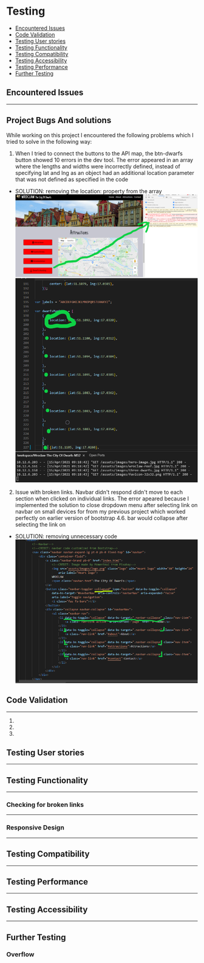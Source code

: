 # Testing

- [Encountered Issues](#ecountered-issues)
- [Code Validation](#code-validation)
- [Testing User stories](#testing-user-stories)
- [Testing Functionality](#testing-functionality)
- [Testing Compatibility](#testing-compatibility)
- [Testing Accessibility](#testing-accessibility)
- [Testing Performance](#testing-performance)
- [Further Testing](#further-testing)


## Encountered Issues
---


**Project Bugs And solutions**
---
While working on this project I encountered the following problems which I tried to solve in the following way:

1. When I tried to connect the buttons to the API map, the btn-dwarfs button showed 10 errors in the dev tool.
 The error appeared in an array where the lengths and widths were incorrectly defined, instead of specifying lat and lng as an object had an additional location parameter that was not defined as specified in the code
- SOLUTION: removing the location: property from the array
![altdwarfsbuttonissue](wireframes/testing/dwarf-button-devtool-errors.png)
![altdwarfsmarker](wireframes/testing/dwarf-markers.png)
2. Issue with broken links. Navbar didn't respond didn't move to each section when clicked on individual links.
 The error apeared because I implemented the solution to close dropdown menu after selecting link on navbar on small devices
  for from my previous project which worked perfectly on earlier version of bootstrap 4.6.
  bar would collapse after selecting the link on
 - SOLUTION: removing unnecessary code
![altnavbarissue](wireframes/testing/navbar-issue.png)

## Code Validation
---
1. 
2.
3.

## Testing User stories
---


## Testing Functionality
---


### Checking for broken links
---


### Responsive Design
---


## Testing Compatibility
---

## Testing Performance
---


## Testing Accessibility
----

## Further Testing


### Overflow


